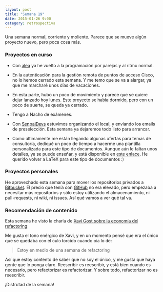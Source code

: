 ```yaml
---
layout: post
title: "Semana 19"
date: 2015-01-26 9:00
category: retrospectiva
---
```


Una semana normal, corriente y moliente. Parece que se mueve algún proyecto
nuevo, pero poca cosa más.

### Proyectos en curso

* Con [alea](http://alea-soluciones.com) ya he vuelto a la programación por
  parejas y al ritmo normal.

* En la autenticación para la gestión remota de puntos de acceso Cisco, no lo
  hemos cerrado esta semana. Y me temo que se va a alargar, ya que me marcharé
  unos días de vacaciones.

* En esta parte, hubo un poco de movimiento y parece que se quiere dejar lanzado
  hoy lunes. Este proyecto se había dormido, pero con un poco de suerte, se
  queda ya cerrado.

* Tengo a Nacho de exámenes.

* Con [SenpaiDevs](http://senpaidevs.com) estuvimos organizando el local, y
  enviando los emails de preselección. Esta semana ya dejaremos todo listo para
  arrancar.

* Como últimamente me están llegando algunas ofertas para temas de consultoría,
  dediqué un poco de tiempo a hacerme una plantilla personalizada para este tipo
  de documentos. Aunque aún le faltan unos detalles, ya se puede enseñar, y está
  disponible en [este enlace](https://www.dropbox.com/s/wdyrcw2kbnmg5h8/example.pdf?dl=0).
  He querido volver a LaTeX para este tipo de documentos :)

### Proyectos personales

He aprovechado esta semana para mover los repositorios privados a
[Bitbucket](http://bitbucket.org). El precio que tenía con
[GitHub](http://github.com) no era elevado, pero empezaba a necesitar más
repositorios y sólo estoy utilizando el almacenamiento, ni pull-requests, ni
wiki, ni issues. Así qué vamos a ver qué tal va.

### Recomendación de contenido

Esta semana he visto la charla de [Xavi Gost sobre la economía del
refactoring](https://www.youtube.com/watch?v=mqjvkL2h3_I&list=PLkRxqbI6n7Ke1uhnb9HYvY2XbJ_LzNxG5&index=26)

Me gusta el tono enérgico de Xavi, y en un momento pensé que era el único que se
quedaba con el culo torcido cuando oía lo de:

> Estoy en medio de una semana de refactoring

Así que estoy contento de saber que no soy el único, y me gusta que haya gente
que lo ponga claro. Reescribir es reescribir, y está bien cuando es necesario,
pero refactorizar es refactorizar. Y sobre todo, refactorizar no es reescribir.

¡Disfrutad de la semana!

